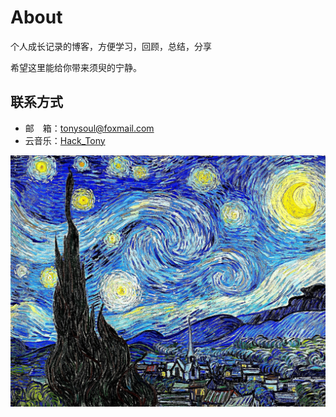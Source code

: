 # About

个人成长记录的博客，方便学习，回顾，总结，分享

希望这里能给你带来须臾的宁静。

## 联系方式

- 邮　箱：<a href="mailto:tonysoul@foxmail.com" target="_blank">tonysoul@foxmail.com</a>
- 云音乐：<a href="http://music.163.com/#/user/home?id=69564000" target="_blank">Hack_Tony</a>

![](./images/bg2.jpg)
